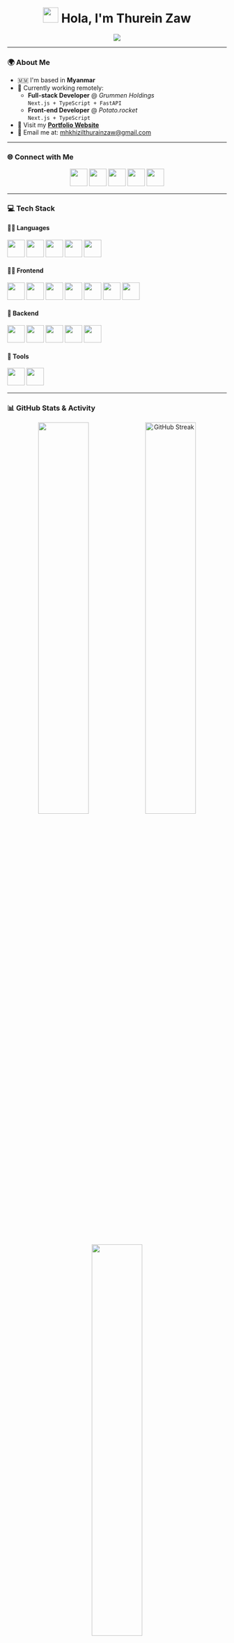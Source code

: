 <!-- Hero Section with Typing Animation -->
<h1 align="center">
  <img src="https://media.giphy.com/media/hvRJCLFzcasrR4ia7z/giphy.gif" width="35"/> Hola, I'm Thurein Zaw
</h1>

<p align="center">
  <a href="https://readme-typing-svg.herokuapp.com?font=Fira+Code&weight=600&size=22&duration=4000&pause=800&color=36BCF7&center=true&vCenter=true&width=435&lines=Full-stack+Web+Developer;Open+Source+Enthusiast;Lifelong+Learner;Problem+Solver+%F0%9F%92%A1" target="_blank">
    <img src="https://readme-typing-svg.herokuapp.com?font=Fira+Code&weight=600&size=22&duration=4000&pause=800&color=36BCF7&center=true&vCenter=true&width=435&lines=Full-stack+Web+Developer;Open+Source+Enthusiast;Lifelong+Learner;Problem+Solver+%F0%9F%92%A1" />
  </a>
</p>

---

### 🌍 About Me
- 🇲🇲 I'm based in **Myanmar**
- 💼 Currently working remotely:
  - **Full-stack Developer** @ *Grummen Holdings*  
    `Next.js + TypeScript + FastAPI`
  - **Front-end Developer** @ *Potato.rocket*  
    `Next.js + TypeScript`
- 🔗 Visit my [**Portfolio Website**](https://thurein-zaw-full-stac-k-web-developer-portfolio.vercel.app/)
- 📧 Email me at: [mhkhizilthurainzaw@gmail.com](mailto:mhkhizilthurainzaw@gmail.com)

---

### 🌐 Connect with Me
<p align="center">
  <a href="https://github.com/mhkhizil" target="_blank"><img src="https://res.cloudinary.com/dreamlist/image/upload/v1676730434/ease-prof/social/github-tile_gsrozh.svg" height="40"/></a>
  <a href="https://www.linkedin.com/in/thurein-zaw-62ab73291" target="_blank"><img src="https://res.cloudinary.com/dreamlist/image/upload/v1676730564/ease-prof/social/linkedin-tile_jaz1sv.svg" height="40"/></a>
  <a href="https://discord.com/users/thureinzaw" target="_blank"><img src="https://res.cloudinary.com/dreamlist/image/upload/v1676730718/ease-prof/social/discord-icon-svgrepo-com_wuyhta.svg" height="40"/></a>
  <a href="https://www.facebook.com/khizil/" target="_blank"><img src="https://res.cloudinary.com/dreamlist/image/upload/v1676730776/ease-prof/social/facebook-tile_ohluug.svg" height="40"/></a>
  <a href="https://stackoverflow.com/users/18001133/mh-khizil" target="_blank"><img src="https://res.cloudinary.com/dreamlist/image/upload/v1676731089/ease-prof/social/stackoverflow-tile_h07xxl.svg" height="40"/></a>
</p>

---

### 💻 Tech Stack

#### 👨‍💻 Languages
<p>
  <img src="https://res.cloudinary.com/dreamlist/image/upload/v1676609805/ease-prof/programming%20languages/javascript_zl26n3.svg" height="40"/>
  <img src="https://res.cloudinary.com/dreamlist/image/upload/v1676728606/ease-prof/programming%20languages/php-icon_l6wqva.svg" height="40"/>
  <img src="https://res.cloudinary.com/dreamlist/image/upload/v1676609806/ease-prof/programming%20languages/python_e8bquv.svg" height="40"/>
  <img src="https://res.cloudinary.com/dreamlist/image/upload/v1676609806/ease-prof/programming%20languages/typescript_yy0l4p.svg" height="40"/>
  <img src="https://res.cloudinary.com/dreamlist/image/upload/v1676727028/ease-prof/programming%20languages/java-icon_ksqmpo.svg" height="40"/>
</p>

#### 🧑‍🎨 Frontend
<p>
  <img src="https://res.cloudinary.com/dreamlist/image/upload/v1676609810/ease-prof/others/html_lk2f50.svg" height="40"/>
  <img src="https://res.cloudinary.com/dreamlist/image/upload/v1676609810/ease-prof/others/css_ebnigo.svg" height="40"/>
  <img src="https://res.cloudinary.com/dreamlist/image/upload/v1676728717/ease-prof/programming%20languages/sass-1_e2j4kh.svg" height="40"/>
  <img src="https://res.cloudinary.com/dreamlist/image/upload/v1676728764/ease-prof/programming%20languages/tailwindcss_ypanrz.svg" height="40"/>
  <img src="https://res.cloudinary.com/dreamlist/image/upload/v1676609812/ease-prof/frameworks/boostrap_tlv0am.svg" height="40"/>
  <img src="https://res.cloudinary.com/dreamlist/image/upload/v1676609814/ease-prof/frameworks/react_cbllza.svg" height="40"/>
  <img src="https://res.cloudinary.com/dreamlist/image/upload/v1676728805/ease-prof/programming%20languages/next-js_dx85pb.svg" height="40"/>
</p>

#### 🔧 Backend
<p>
  <img src="https://res.cloudinary.com/dreamlist/image/upload/v1676728892/ease-prof/programming%20languages/nestjs-icon_rgylco.svg" height="40"/>
  <img src="https://cdn.worldvectorlogo.com/logos/fastapi-1.svg" height="40"/>
  <img src="https://res.cloudinary.com/dreamlist/image/upload/v1676728991/ease-prof/databases/mysql-icon_mk8acg.svg" height="40"/>
  <img src="https://res.cloudinary.com/dreamlist/image/upload/v1676728991/ease-prof/databases/postgresql-icon_hbcqkg.svg" height="40"/>
  <img src="https://res.cloudinary.com/dreamlist/image/upload/v1676728991/ease-prof/databases/mongodb-icon_lvtrhy.svg" height="40"/>
</p>

#### 🧰 Tools
<p>
  <img src="https://res.cloudinary.com/dreamlist/image/upload/v1676726456/ease-prof/others/postman_ks3gcy.svg" height="40"/>
  <img src="https://res.cloudinary.com/dreamlist/image/upload/v1676726456/ease-prof/others/git_xzurom.svg" height="40"/>
</p>

---

### 📊 GitHub Stats & Activity

<p align="center">
  <img width="48%" src="https://github-readme-stats.vercel.app/api?username=mhkhizil&show_icons=true&theme=tokyonight" />
    <img width="48%" src="https://github-readme-streak-stats.herokuapp.com/?user=mhkhizil&theme=dark" alt="GitHub Streak"/>

</p>

<p align="center">
  <img width="48%" src="https://github-readme-stats.vercel.app/api/top-langs/?username=mhkhizil&layout=compact&theme=dark" />
</p>

<p align="center">
  <img src="https://github-readme-activity-graph.cyclic.app/graph?username=mhkhizil" width="100%"/>
</p>

---

### 🧠 Fun Terminal Animation (Just for fun 😎)

![Terminal Typing Gif](https://readme-typing-svg.demolab.com?font=Fira+Code&size=18&pause=1000&color=35F7AC&width=435&lines=export+const+dev=Thurein+Zaw;fullStack()+openToWork();alwaysLearning()+❤️)

---
### 📊 GitHub Stats
<p align="center">
  <img width="48%" src="https://github-readme-stats.vercel.app/api?username=mhkhizil&show_icons=true&theme=dark" alt="GitHub Stats"/>

</p>
<p align="center">
  <img width="48%" src="https://github-readme-stats.vercel.app/api/top-langs/?username=mhkhizil&layout=compact&theme=dark" alt="Top Languages"/>
</p>
